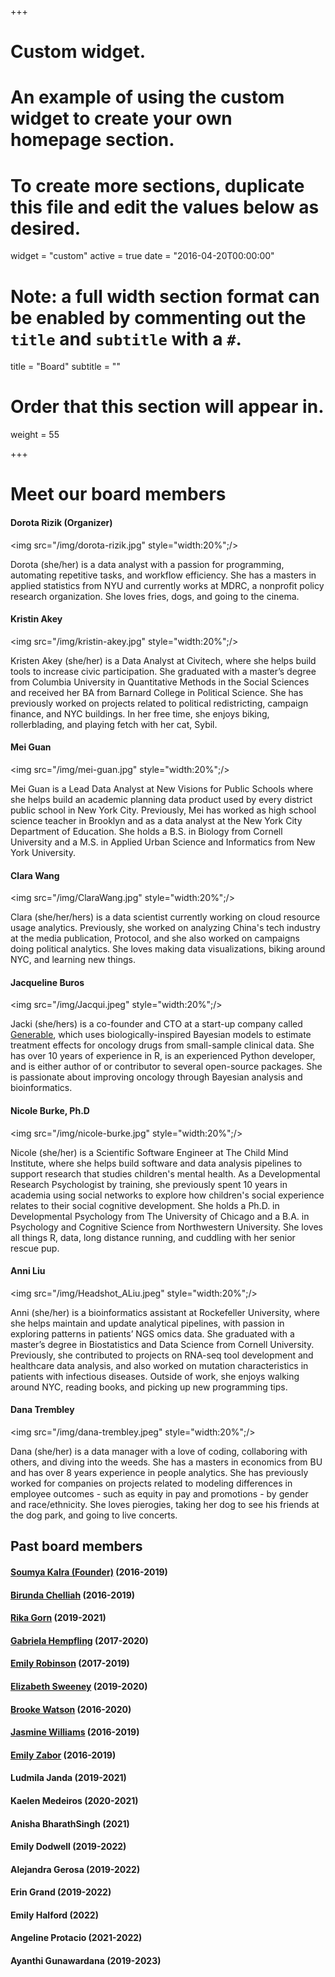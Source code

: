 +++
# Custom widget.
# An example of using the custom widget to create your own homepage section.
# To create more sections, duplicate this file and edit the values below as desired.
widget = "custom"
active = true
date = "2016-04-20T00:00:00"

# Note: a full width section format can be enabled by commenting out the `title` and `subtitle` with a `#`.
title = "Board"
subtitle = ""

# Order that this section will appear in.
weight = 55

+++

# Meet our board members


#### Dorota Rizik (Organizer)

<img src="/img/dorota-rizik.jpg" style="width:20%";/>

Dorota (she/her) is a data analyst with a passion for programming, automating repetitive tasks, and workflow efficiency. She has a masters in applied statistics from NYU and currently works at MDRC, a nonprofit policy research organization. She loves fries, dogs, and going to the cinema.

#### Kristin Akey

<img src="/img/kristin-akey.jpg" style="width:20%";/>

Kristen Akey (she/her) is a Data Analyst at Civitech, where she helps build tools to increase civic participation. She graduated with a master’s degree from Columbia University in Quantitative Methods in the Social Sciences and received her BA from Barnard College in Political Science. She has previously worked on projects related to political redistricting, campaign finance, and NYC buildings. In her free time, she enjoys biking, rollerblading, and playing fetch with her cat, Sybil.


#### Mei Guan

<img src="/img/mei-guan.jpg" style="width:20%";/>

Mei Guan is a Lead Data Analyst at New Visions for Public Schools where she  helps build an academic planning data product used by every district public school in New York City. Previously, Mei has worked as high school science teacher in Brooklyn and as a data analyst at the New York City Department of Education. She holds a B.S. in Biology from Cornell University and a M.S. in Applied Urban Science and Informatics from New York University.


#### Clara Wang

<img src="/img/ClaraWang.jpg" style="width:20%";/>

Clara (she/her/hers) is a data scientist currently working on cloud resource usage analytics. Previously, she worked on analyzing China's tech industry at the media publication, Protocol, and she also worked on campaigns doing political analytics. She loves making data visualizations, biking around NYC, and learning new things.


#### Jacqueline Buros

<img src="/img/Jacqui.jpeg" style="width:20%";/>

Jacki (she/hers) is a co-founder and CTO at a start-up company called [Generable](https://www.generable.com), which uses biologically-inspired Bayesian models to estimate treatment effects for oncology drugs from small-sample clinical data. She has over 10 years of experience in R, is an experienced Python developer, and is either author of or contributor to several open-source packages. She is passionate about improving oncology through Bayesian analysis and bioinformatics.

#### Nicole Burke, Ph.D

<img src="/img/nicole-burke.jpg" style="width:20%";/>

Nicole (she/her) is a Scientific Software Engineer at The Child Mind Institute, where she helps build software and data analysis pipelines to support research that studies children's mental health. As a Developmental Research Psychologist by training, she previously spent 10 years in academia using social networks to explore how children's social experience relates to their social cognitive development. She holds a Ph.D. in Developmental Psychology from The University of Chicago and a B.A. in Psychology and Cognitive Science from Northwestern University. She loves all things R, data, long distance running, and cuddling with her senior rescue pup. 

#### Anni Liu

<img src="/img/Headshot_ALiu.jpeg" style="width:20%";/>

Anni (she/her) is a bioinformatics assistant at Rockefeller University, where she helps maintain and update analytical pipelines, with passion in exploring patterns in patients’ NGS omics data. She graduated with a master’s degree in Biostatistics and Data Science from Cornell University. Previously, she contributed to projects on RNA-seq tool development and healthcare data analysis, and also worked on mutation characteristics in patients with infectious diseases. Outside of work, she enjoys walking around NYC, reading books, and picking up new programming tips. 

#### Dana Trembley

<img src="/img/dana-trembley.jpeg" style="width:20%";/>

Dana (she/her) is a data manager with a love of coding, collaboring with others, and diving into the weeds. She has a masters in economics from BU and has over 8 years experience in people analytics. She has previously worked for companies on projects related to modeling differences in employee outcomes - such as equity in pay and promotions - by gender and race/ethnicity.  She loves pierogies, taking her dog to see his friends at the dog park, and going to live concerts.

## Past board members

#### [Soumya Kalra (Founder)](https://www.linkedin.com/in/soumyakalra) (2016-2019)
#### [Birunda Chelliah](https://www.linkedin.com/in/birundachelliah/) (2016-2019)
#### [Rika Gorn](https://www.linkedin.com/in/rika-gorn) (2019-2021)
#### [Gabriela Hempfling](https://www.linkedin.com/in/gabriela-hempfling-b342591a) (2017-2020)
#### [Emily Robinson](http://hookedondata.org/) (2017-2019)
#### [Elizabeth Sweeney](http://emsweene.github.io/) (2019-2020)
#### [Brooke Watson](https://brooke.science/) (2016-2020)
#### [Jasmine Williams](http://linkedin.com/in/jaswilliams) (2016-2019)
#### [Emily Zabor](http://www.emilyzabor.com/) (2016-2019)
#### Ludmila Janda (2019-2021)
#### Kaelen Medeiros (2020-2021)
#### Anisha BharathSingh (2021)
#### Emily Dodwell (2019-2022)
#### Alejandra Gerosa (2019-2022)
#### Erin Grand (2019-2022)
#### Emily Halford (2022)
#### Angeline Protacio (2021-2022)
#### Ayanthi Gunawardana (2019-2023)


